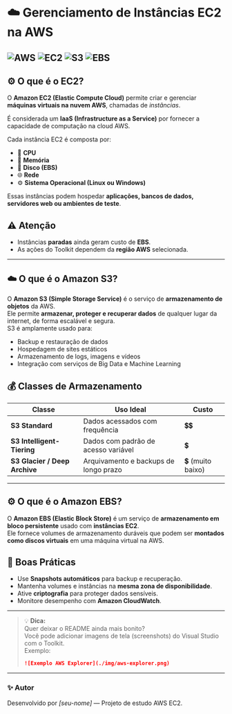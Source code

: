 # ☁️ Gerenciamento de Instâncias EC2 na AWS  

![AWS](https://img.shields.io/badge/AWS-Cloud-red?logo=amazonaws)
![EC2](https://img.shields.io/badge/EC2-Elastic%20Compute%20Cloud-blue?logo=amazonec2)
![S3](https://img.shields.io/badge/S3-Simple%20Storage%20Service-orange?logo=amazons3)
![EBS](https://img.shields.io/badge/EBS-Elastic%20Block%20Store%20Service-green?logo=amazons3)
---

## ⚙️ O que é o EC2?
O **Amazon EC2 (Elastic Compute Cloud)** permite criar e gerenciar **máquinas virtuais na nuvem AWS**, chamadas de *instâncias*.

É considerada um **IaaS (Infrastructure as a Service)** por fornecer a capacidade de computação na cloud AWS.

Cada instância EC2 é composta por:
- 🧮 **CPU**
- 💾 **Memória**
- 🧱 **Disco (EBS)**
- 🌐 **Rede**
- ⚙️ **Sistema Operacional (Linux ou Windows)**

Essas instâncias podem hospedar **aplicações, bancos de dados, servidores web ou ambientes de teste**.

## ⚠️ Atenção  
- Instâncias **paradas** ainda geram custo de **EBS**.  
- As ações do Toolkit dependem da **região AWS** selecionada.  

---

## ☁️ O que é o Amazon S3?  
O **Amazon S3 (Simple Storage Service)** é o serviço de **armazenamento de objetos** da AWS.  
Ele permite **armazenar, proteger e recuperar dados** de qualquer lugar da internet, de forma escalável e segura.  
S3 é amplamente usado para:
- Backup e restauração de dados  
- Hospedagem de sites estáticos  
- Armazenamento de logs, imagens e vídeos  
- Integração com serviços de Big Data e Machine Learning  

## 💰 Classes de Armazenamento  
| Classe | Uso Ideal | Custo |
|--------|------------|-------|
| **S3 Standard** | Dados acessados com frequência | 💲💲 |
| **S3 Intelligent-Tiering** | Dados com padrão de acesso variável | 💲 |
| **S3 Glacier / Deep Archive** | Arquivamento e backups de longo prazo | 💲 (muito baixo) |

---
## ⚙️ O que é o Amazon EBS?  
O **Amazon EBS (Elastic Block Store)** é um serviço de **armazenamento em bloco persistente** usado com **instâncias EC2**.  
Ele fornece volumes de armazenamento duráveis que podem ser **montados como discos virtuais** em uma máquina virtual na AWS.  

## 🧠 Boas Práticas  

- Use **Snapshots automáticos** para backup e recuperação.  
- Mantenha volumes e instâncias na **mesma zona de disponibilidade**.  
- Ative **criptografia** para proteger dados sensíveis.  
- Monitore desempenho com **Amazon CloudWatch**.  

---

> 💡 **Dica:**  
> Quer deixar o README ainda mais bonito?  
> Você pode adicionar imagens de tela (screenshots) do Visual Studio com o Toolkit.  
> Exemplo:
> ```markdown
> ![Exemplo AWS Explorer](./img/aws-explorer.png)
> ```

---

### ✨ Autor
Desenvolvido por *[seu-nome]* — Projeto de estudo AWS EC2.

